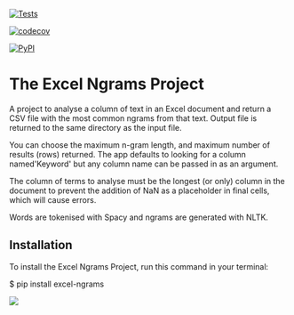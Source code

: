 [![Tests](https://github.com/mattyocode/excel-ngrams/workflows/Tests/badge.svg)](https://github.com/mattyocode/excel-ngrams/actions?workflow=Tests)

[![codecov](https://codecov.io/gh/mattyocode/excel-ngrams/branch/main/graph/badge.svg?token=0621CKX30T)](https://codecov.io/gh/mattyocode/excel-ngrams)

[![PyPI](https://img.shields.io/pypi/v/excel-ngrams.svg)](https://pypi.org/project/excel-ngrams/)

# The Excel Ngrams Project

A project to analyse a column of text in an Excel document and
return a CSV file with the most common ngrams from that text. Output
file is returned to the same directory as the input file.

You can choose the maximum n-gram length, and maximum number of
results (rows) returned. The app defaults to looking for a column
named'Keyword' but any column name can be passed in as an argument.

The column of terms to analyse must be the longest (or only) column
in the document to prevent the addition of NaN as a placeholder in
final cells, which will cause errors.


Words are tokenised with Spacy and ngrams are generated with NLTK.




## Installation

To install the Excel Ngrams Project,
run this command in your terminal:


$ pip install excel-ngrams


![](usage.gif)
